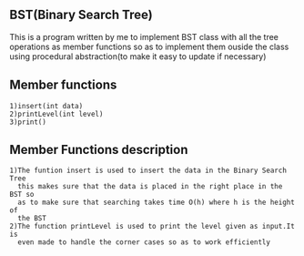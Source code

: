 
## BST(Binary Search Tree)

This is a program written by me to implement BST class with all the tree operations as member functions so as to implement them ouside the class using procedural abstraction(to make it easy to update if necessary)

## Member functions 
    1)insert(int data)
    2)printLevel(int level)
    3)print()

##  Member Functions description

    1)The funtion insert is used to insert the data in the Binary Search Tree
      this makes sure that the data is placed in the right place in the BST so
      as to make sure that searching takes time O(h) where h is the height of 
      the BST
    2)The function printLevel is used to print the level given as input.It is 
      even made to handle the corner cases so as to work efficiently
  
